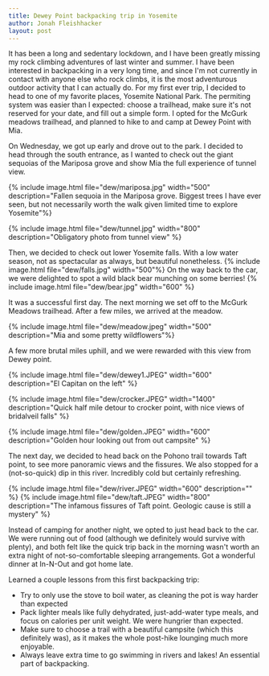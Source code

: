 ```yaml
---
title: Dewey Point backpacking trip in Yosemite
author: Jonah Fleishhacker
layout: post
---
```


It has been a long and sedentary lockdown, and I have been greatly missing my rock climbing adventures of last winter and summer.
I have been interested in backpacking in a very long time, and since I'm not currently in contact with anyone else who rock climbs,
it is the most adventurous outdoor activity that I can actually do. For my first ever trip, I decided to head to one of my favorite
places, Yosemite National Park. The permiting system was easier than I expected: choose a trailhead, make sure it's not reserved for
your date, and fill out a simple form. I opted for the McGurk meadows trailhead, and planned to hike to and camp at Dewey Point with Mia.

On Wednesday, we got up early and drove out to the park. I decided to head through the south entrance, as I wanted to check out the giant
sequoias of the Mariposa grove and show Mia the full experience of tunnel view. 

{% include image.html file="dew/mariposa.jpg" width="500" description="Fallen sequoia in the Mariposa grove. Biggest trees I have ever seen, but
not necessarily worth the walk given limited time to explore Yosemite"%}

{% include image.html file="dew/tunnel.jpg" width="800" description="Obligatory photo from tunnel view" %}

Then, we decided to check out lower Yosemite falls. With a low water season, not as spectacular as always, but beautiful nonetheless.
{% include image.html file="dew/falls.jpg" width="500"%}
On the way back to the car, we were delighted to spot a wild black bear munching on some berries!
{% include image.html file="dew/bear.jpg" width="600" %}

It was a successful first day. The next morning we set off to the McGurk Meadows trailhead. After a few miles, we arrived
at the meadow. 

{% include image.html file="dew/meadow.jpeg" width="500" description="Mia and some pretty wildflowers"%}

A few more brutal miles uphill, and we were rewarded with this view from Dewey point. 

{% include image.html file="dew/dewey1.JPEG" width="600" description="El Capitan on the left" %}

{% include image.html file="dew/crocker.JPEG" width="1400" description="Quick half mile detour to crocker point, with nice views of bridalveil falls" %}

{% include image.html file="dew/golden.JPEG" width="600" description="Golden hour looking out from out campsite" %}

The next day, we decided to head back on the Pohono trail towards Taft point, to see more panoramic views and the fissures. We also stopped for a 
(not-so-quick) dip in this river. Incredibly cold but certainly refreshing. 

{% include image.html file="dew/river.JPEG" width="600" description="" %}
{% include image.html file="dew/taft.JPEG" width="800" description="The infamous fissures of Taft point. Geologic cause is still a mystery" %}

Instead of camping for another night, we opted to just head back to the car. We were running out of food (although we definitely would survive with plenty),
and both felt like the quick trip back in the morning wasn't worth an extra night of not-so-comfortable sleeping arrangements. Got a wonderful dinner at In-N-Out and 
got home late.

Learned a couple lessons from this first backpacking trip:
- Try to only use the stove to boil water, as cleaning the pot is way harder than expected
- Pack lighter meals like fully dehydrated, just-add-water type meals, and focus on calories per unit weight. We were hungrier than expected.
- Make sure to choose a trail with a beautiful campsite (which this definitely was), as it makes the whole post-hike lounging much more enjoyable.
- Always leave extra time to go swimming in rivers and lakes! An essential part of backpacking.

